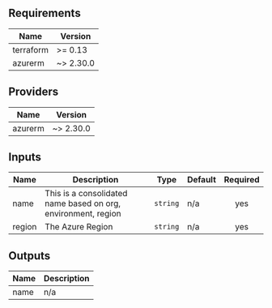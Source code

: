 ## Requirements

| Name | Version |
|------|---------|
| terraform | >= 0.13 |
| azurerm | ~> 2.30.0 |

## Providers

| Name | Version |
|------|---------|
| azurerm | ~> 2.30.0 |

## Inputs

| Name | Description | Type | Default | Required |
|------|-------------|------|---------|:--------:|
| name | This is a consolidated name based on org, environment, region | `string` | n/a | yes |
| region | The Azure Region | `string` | n/a | yes |

## Outputs

| Name | Description |
|------|-------------|
| name | n/a |

